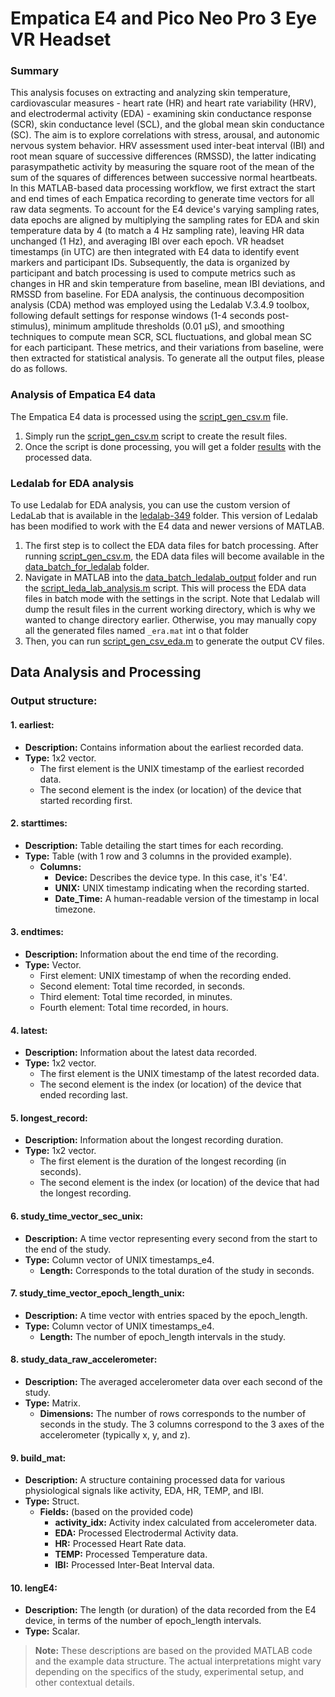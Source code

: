 # Empatica E4 and Pico Neo Pro 3 Eye VR Headset
### Summary
This analysis focuses on extracting and analyzing skin temperature, cardiovascular measures - heart rate (HR) and heart rate variability (HRV), and electrodermal activity (EDA) - examining skin conductance response (SCR), skin conductance level (SCL), and the global mean skin conductance (SC). The aim is to explore correlations with stress, arousal, and autonomic nervous system behavior. HRV assessment used inter-beat interval (IBI) and root mean square of successive differences (RMSSD), the latter indicating parasympathetic activity by measuring the square root of the mean of the sum of the squares of differences between successive normal heartbeats. In this MATLAB-based data processing workflow, we first extract the start and end times of each Empatica recording to generate time vectors for all raw data segments. To account for the E4 device's varying sampling rates, data epochs are aligned by multiplying the sampling rates for EDA and skin temperature data by 4 (to match a 4 Hz sampling rate), leaving HR data unchanged (1 Hz), and averaging IBI over each epoch. VR headset timestamps (in UTC) are then integrated with E4 data to identify event markers and participant IDs. Subsequently, the data is organized by participant and batch processing is used to compute metrics such as changes in HR and skin temperature from baseline, mean IBI deviations, and RMSSD from baseline. For EDA analysis, the continuous decomposition analysis (CDA) method was employed using the Ledalab V.3.4.9 toolbox, following default settings for response windows (1-4 seconds post-stimulus), minimum amplitude thresholds (0.01 μS), and smoothing techniques to compute mean SCR, SCL fluctuations, and global mean SC for each participant. These metrics, and their variations from baseline, were then extracted for statistical analysis.
To generate all the output files, please do as follows.

### Analysis of Empatica E4 data
The Empatica E4 data is processed using the [script_gen_csv.m](script_gen_csv.m) file.
1. Simply run the [script_gen_csv.m](script_gen_csv.m) script to create the result files.
2. Once the script is done processing, you will get a folder [results](results) with the processed data.

### Ledalab for EDA analysis
To use Ledalab for EDA analysis, you can use the custom version of LedaLab that is available in the [ledalab-349](ledalab-349) folder. This version of Ledalab has been modified to work with the E4 data and newer versions of MATLAB.
1. The first step is to collect the EDA data files for batch processing. After running [script_gen_csv.m](script_gen_csv.m), the EDA data files will become available in the [data_batch_for_ledalab](data_batch_for_ledalab) folder.
2. Navigate in MATLAB into the [data_batch_ledalab_output](data_batch_ledalab_output) folder and run the [script_leda_lab_analysis.m](script_leda_lab_analysis.m) script. This will process the EDA data files in batch mode with the settings in the script. Note that Ledalab will dump the result files in the current working directory, which is why we wanted to change directory earlier. Otherwise, you may manually copy all the generated files named `_era.mat` int o that folder
3. Then, you can run [script_gen_csv_eda.m](script_gen_csv_eda.m) to generate the output CV files.

## Data Analysis and Processing
### Output structure:
#### 1. earliest:
- **Description:** Contains information about the earliest recorded data.
- **Type:** 1x2 vector.
  - The first element is the UNIX timestamp of the earliest recorded data.
  - The second element is the index (or location) of the device that started recording first.
#### 2. starttimes:
- **Description:** Table detailing the start times for each recording.
- **Type:** Table (with 1 row and 3 columns in the provided example).
  - **Columns:**
    * **Device:** Describes the device type. In this case, it's 'E4'.
    * **UNIX:** UNIX timestamp indicating when the recording started.
    * **Date_Time:** A human-readable version of the timestamp in local timezone.
#### 3. endtimes:
- **Description:** Information about the end time of the recording.
- **Type:** Vector.
  - First element: UNIX timestamp of when the recording ended.
  - Second element: Total time recorded, in seconds.
  - Third element: Total time recorded, in minutes.
  - Fourth element: Total time recorded, in hours.
#### 4. latest:
- **Description:** Information about the latest data recorded.
- **Type:** 1x2 vector.
  - The first element is the UNIX timestamp of the latest recorded data.
  - The second element is the index (or location) of the device that ended recording last.
#### 5. longest_record:
- **Description:** Information about the longest recording duration.
- **Type:** 1x2 vector.
  - The first element is the duration of the longest recording (in seconds).
  - The second element is the index (or location) of the device that had the longest recording.
#### 6. study_time_vector_sec_unix:
- **Description:** A time vector representing every second from the start to the end of the study.
- **Type:** Column vector of UNIX timestamps_e4.
  - **Length:** Corresponds to the total duration of the study in seconds.
#### 7. study_time_vector_epoch_length_unix:
- **Description:** A time vector with entries spaced by the epoch_length.
- **Type:** Column vector of UNIX timestamps_e4.
  - **Length:** The number of epoch_length intervals in the study.
#### 8. study_data_raw_accelerometer:
- **Description:** The averaged accelerometer data over each second of the study.
- **Type:** Matrix.
  - **Dimensions:** The number of rows corresponds to the number of seconds in the study. The 3 columns correspond to the 3 axes of the accelerometer (typically x, y, and z).
#### 9. build_mat:
- **Description:** A structure containing processed data for various physiological signals like activity, EDA, HR, TEMP, and IBI.
- **Type:** Struct.
  - **Fields:** (based on the provided code)
    * **activity_idx:** Activity index calculated from accelerometer data.
    * **EDA:** Processed Electrodermal Activity data.
    * **HR:** Processed Heart Rate data.
    * **TEMP:** Processed Temperature data.
    * **IBI:** Processed Inter-Beat Interval data.
#### 10. lengE4:
- **Description:** The length (or duration) of the data recorded from the E4 device, in terms of the number of epoch_length intervals.
- **Type:** Scalar.
> **Note:** These descriptions are based on the provided MATLAB code and the example data structure. The actual interpretations might vary depending on the specifics of the study, experimental setup, and other contextual details.
